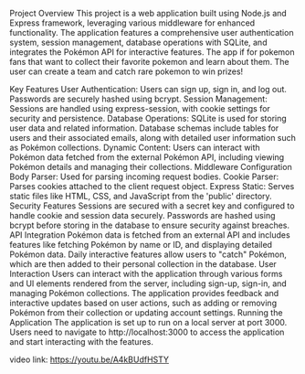
Project Overview
This project is a web application built using Node.js and Express framework, leveraging various middleware for enhanced functionality. The application features a comprehensive user authentication system, session management, database operations with SQLite, and integrates the Pokémon API for interactive features. The app if for pokemon fans that want to collect their favorite pokemon and learn about them. The user can create a team and catch rare pokemon to win prizes!

Key Features
User Authentication: Users can sign up, sign in, and log out. Passwords are securely hashed using bcrypt.
Session Management: Sessions are handled using express-session, with cookie settings for security and persistence.
Database Operations: SQLite is used for storing user data and related information. Database schemas include tables for users and their associated emails, along with detailed user information such as Pokémon collections.
Dynamic Content: Users can interact with Pokémon data fetched from the external Pokémon API, including viewing Pokémon details and managing their collections.
Middleware Configuration
Body Parser: Used for parsing incoming request bodies.
Cookie Parser: Parses cookies attached to the client request object.
Express Static: Serves static files like HTML, CSS, and JavaScript from the 'public' directory.
Security Features
Sessions are secured with a secret key and configured to handle cookie and session data securely.
Passwords are hashed using bcrypt before storing in the database to ensure security against breaches.
API Integration
Pokémon data is fetched from an external API and includes features like fetching Pokémon by name or ID, and displaying detailed Pokémon data.
Daily interactive features allow users to "catch" Pokémon, which are then added to their personal collection in the database.
User Interaction
Users can interact with the application through various forms and UI elements rendered from the server, including sign-up, sign-in, and managing Pokémon collections.
The application provides feedback and interactive updates based on user actions, such as adding or removing Pokémon from their collection or updating account settings.
Running the Application
The application is set up to run on a local server at port 3000.
Users need to navigate to http://localhost:3000 to access the application and start interacting with the features.

video link: https://youtu.be/A4kBUdfHSTY